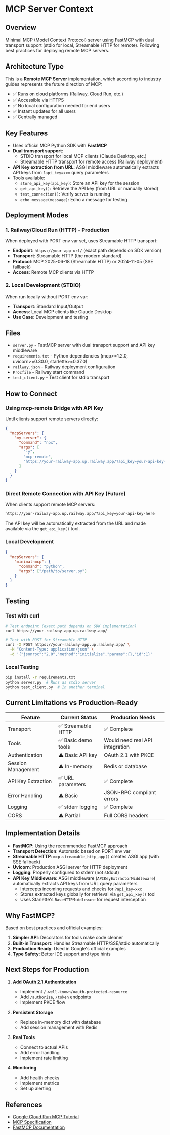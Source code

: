 # MCP Server Context

## Overview
Minimal MCP (Model Context Protocol) server using FastMCP with dual transport support (stdio for local, Streamable HTTP for remote). Following best practices for deploying remote MCP servers.

## Architecture Type
This is a **Remote MCP Server** implementation, which according to industry guides represents the future direction of MCP:
- ✅ Runs on cloud platforms (Railway, Cloud Run, etc.)
- ✅ Accessible via HTTPS
- ✅ No local configuration needed for end users
- ✅ Instant updates for all users
- ✅ Centrally managed

## Key Features
- Uses official MCP Python SDK with **FastMCP**
- **Dual transport support**:
  - STDIO transport for local MCP clients (Claude Desktop, etc.)
  - Streamable HTTP transport for remote access (Railway deployment)
- **API Key extraction from URL**: ASGI middleware automatically extracts API keys from `?api_key=xxx` query parameters
- Tools available:
  - `store_api_key(api_key)`: Store an API key for the session
  - `get_api_key()`: Retrieve the API key (from URL or manually stored)
  - `test_connection()`: Verify server is running
  - `echo_message(message)`: Echo a message for testing

## Deployment Modes

### 1. Railway/Cloud Run (HTTP) - Production
When deployed with PORT env var set, uses Streamable HTTP transport:
- **Endpoint**: `https://your-app-url/` (exact path depends on SDK version)
- **Transport**: Streamable HTTP (the modern standard)
- **Protocol**: MCP 2025-06-18 (Streamable HTTP) or 2024-11-05 (SSE fallback)
- **Access**: Remote MCP clients via HTTP

### 2. Local Development (STDIO)
When run locally without PORT env var:
- **Transport**: Standard Input/Output
- **Access**: Local MCP clients like Claude Desktop
- **Use Case**: Development and testing

## Files
- `server.py` - FastMCP server with dual transport support and API key middleware
- `requirements.txt` - Python dependencies (mcp>=1.2.0, uvicorn>=0.30.0, starlette>=0.37.0)
- `railway.json` - Railway deployment configuration
- `Procfile` - Railway start command
- `test_client.py` - Test client for stdio transport

## How to Connect

### Using mcp-remote Bridge with API Key
Until clients support remote servers directly:
```json
{
  "mcpServers": {
    "my-server": {
      "command": "npx",
      "args": [
        "-y",
        "mcp-remote",
        "https://your-railway-app.up.railway.app/?api_key=your-api-key-here"
      ]
    }
  }
}
```

### Direct Remote Connection with API Key (Future)
When clients support remote MCP servers:
```
https://your-railway-app.up.railway.app/?api_key=your-api-key-here
```

The API key will be automatically extracted from the URL and made available via the `get_api_key()` tool.

### Local Development
```json
{
  "mcpServers": {
    "minimal-mcp": {
      "command": "python",
      "args": ["/path/to/server.py"]
    }
  }
}
```

## Testing

### Test with curl
```bash
# Test endpoint (exact path depends on SDK implementation)
curl https://your-railway-app.up.railway.app/

# Test with POST for Streamable HTTP
curl -X POST https://your-railway-app.up.railway.app/ \
  -H "Content-Type: application/json" \
  -d '{"jsonrpc":"2.0","method":"initialize","params":{},"id":1}'
```

### Local Testing
```bash
pip install -r requirements.txt
python server.py  # Runs as stdio server
python test_client.py  # In another terminal
```

## Current Limitations vs Production-Ready

| Feature | Current Status | Production Needs |
|---------|---------------|------------------|
| Transport | ✅ Streamable HTTP | ✅ Complete |
| Tools | ✅ Basic demo tools | Would need real API integration |
| Authentication | ⚠️ Basic API key | OAuth 2.1 with PKCE |
| Session Management | ⚠️ In-memory | Redis or database |
| API Key Extraction | ✅ URL parameters | ✅ Complete |
| Error Handling | ⚠️ Basic | JSON-RPC compliant errors |
| Logging | ✅ stderr logging | ✅ Complete |
| CORS | ⚠️ Partial | Full CORS headers |

## Implementation Details
- **FastMCP**: Using the recommended FastMCP approach
- **Transport Detection**: Automatic based on PORT env var
- **Streamable HTTP**: `mcp.streamable_http_app()` creates ASGI app (with SSE fallback)
- **Uvicorn**: Production ASGI server for HTTP deployment
- **Logging**: Properly configured to stderr (not stdout)
- **API Key Middleware**: ASGI middleware (`APIKeyExtractorMiddleware`) automatically extracts API keys from URL query parameters
  - Intercepts incoming requests and checks for `?api_key=xxx`
  - Stores extracted keys globally for retrieval via `get_api_key()` tool
  - Uses Starlette's `BaseHTTPMiddleware` for request interception

## Why FastMCP?
Based on best practices and official examples:
1. **Simpler API**: Decorators for tools make code cleaner
2. **Built-in Transport**: Handles Streamable HTTP/SSE/stdio automatically
3. **Production Ready**: Used in Google's official examples
4. **Type Safety**: Better IDE support and type hints

## Next Steps for Production

1. **Add OAuth 2.1 Authentication**
   - Implement `/.well-known/oauth-protected-resource`
   - Add `/authorize`, `/token` endpoints
   - Implement PKCE flow

2. **Persistent Storage**
   - Replace in-memory dict with database
   - Add session management with Redis

3. **Real Tools**
   - Connect to actual APIs
   - Add error handling
   - Implement rate limiting

4. **Monitoring**
   - Add health checks
   - Implement metrics
   - Set up alerting

## References
- [Google Cloud Run MCP Tutorial](https://cloud.google.com/run/docs/tutorials/deploy-remote-mcp-server)
- [MCP Specification](https://modelcontextprotocol.org)
- [FastMCP Documentation](https://github.com/modelcontextprotocol/python-sdk)
